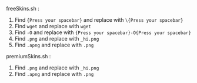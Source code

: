 freeSkins.sh :

1) Find ```{Press your spacebar}``` and replace with ```\{Press your spacebar}```
2) Find ```wget``` and replace with ```wget ```
3) Find ```-O``` and replace with ```{Press your spacebar}-O{Press your spacebar}```
4) Find ```.png``` and replace with ```_hi.png```
5) Find ```.apng``` and replace with ```.png```

premiumSkins.sh :

1) Find ```.png``` and replace with ```_hi.png```
2) Find ```.apng``` and replace with ```.png```
